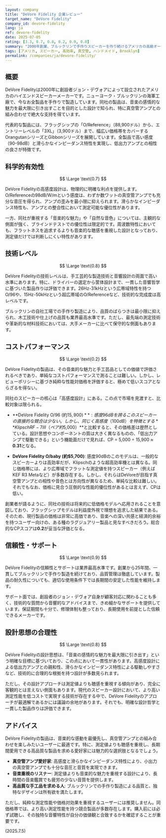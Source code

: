 ```yaml
---
layout: company
title: "DeVore Fidelity 企業レビュー"
target_name: "DeVore Fidelity"
company_id: devore-fidelity
lang: ja
ref: devore-fidelity
date: 2025-07-05
rating: [3.3, 0.7, 0.8, 0.2, 0.9, 0.8]
summary: "2000年創業、ブルックリンで手作りスピーカーを作り続けるアメリカの高級オーディオメーカー。創設者ジョン・デヴォアの音楽的な感性に基づく設計は、特に真空管アンプとの組み合わせで高い評価を得ています。技術的な完成度は高く、信頼性も優秀ですが、価格は非常に高額で、純粋な測定性能だけを見ると同価格帯の競合他社製品に劣る場合があります。音楽への愛情を重視するユーザーには魅力的な選択肢です。"
tags: [アメリカ, スピーカー, 高効率, 真空管, ハンドメイド, Brooklyn]
permalink: /companies/ja/devore-fidelity/
---
```


## 概要

DeVore Fidelityは2000年に創設者ジョン・デヴォアによって設立されたアメリカのハイエンドスピーカーメーカーです。ニューヨーク・ブルックリンの海軍工廠で、今なお全製品を手作りで製造しています。同社の製品は、音楽の感情的な魅力を最大限に引き出すことを目的とした設計で知られ、特に真空管アンプとの組み合わせで絶大な支持を得ています。

代表的な製品には、フラッグシップの「O/Reference」（88,900ドル）から、エントリーレベルの「3XL」（3,900ドル）まで、幅広い価格帯をカバーするOrangutanシリーズとGibbonシリーズを展開しています。全製品で高い感度（90-98dB）と滑らかなインピーダンス特性を実現し、低出力アンプとの相性の良さが特徴です。

## 科学的有効性

$$ \Large \text{0.7} $$

DeVore Fidelityの高感度設計は、物理的に明確な利点を提供します。O/Referenceの98dB/W/mという感度は、わずか数ワットの真空管アンプでも充分な音圧を得られ、アンプの歪みを最小限に抑えられます。滑らかなインピーダンス特性も、アンプとの整合性において測定可能な優位性があります。

一方、同社が重視する「音楽的な魅力」や「自然な音色」については、主観的な側面が強く、ブラインドテストでの優位性は限定的です。周波数特性においても、フラットネスを追求するよりも音楽的な聴感を重視した設計となっており、測定値だけでは判断しにくい特性があります。

## 技術レベル

$$ \Large \text{0.8} $$

DeVore Fidelityの技術レベルは、手工芸的な製造技術と音響設計の両面で高い水準にあります。特に、ドライバーの選定から筐体設計まで、一貫した音響哲学に基づいた製品作りは評価できます。26Hz-31kHzという広帯域特性を持つO/96や、15Hz-50kHzという超広帯域のO/Referenceなど、技術的な完成度は高レベルです。

ブルックリンの自社工場での手作り製造により、品質のばらつきは最小限に抑えられ、木工技術や仕上げの品質も業界最高水準です。ただし、最先端の測定技術や革新的な材料技術においては、大手メーカーに比べて保守的な側面もあります。

## コストパフォーマンス

$$ \Large \text{0.2} $$

DeVore Fidelityの製品は、その音楽的な魅力と手工芸品としての価値で評価されるべきであり、単純なコストパフォーマンスで測ることは難しい。しかし、レビューポリシーに基づき純粋な性能対価格を評価すると、極めて低いスコアとならざるを得ない。

同社のスピーカーの核心は「高感度設計」にある。この点で市場を見渡すと、比較対象は限られる。

- **DeVore Fidelity O/96 (約$15,900)**: 感度96dBを誇るこのスピーカーの直接的な競合は少ない。しかし、同じく高感度（100dB）を特徴とする**Klipsch RF-7 III（ペア約$5,000）**と比較すると、その価格差は歴然としている。設計思想やコンポーネントの質は大きく異なるものの、「低出力アンプで駆動できる」という機能面だけで見れば、CP = 5,000 ÷ 15,900 ≈ **0.31**となる。

- **DeVore Fidelity O/baby (約$5,700)**: 感度90dBのこのモデルは、一般的なスピーカーよりは高効率だが、Klipschのような超高効率機とは異なる。同じ価格帯には、より広帯域でフラットな測定値を持つスピーカー（例えば KEF R3 Metaなど）が多数存在する。しかし、それらはDeVoreが目指す真空管アンプとの相性や音色とは方向性が異なるため、単純な比較は難しい。それでもなお、価格に見合う圧倒的な性能的優位性があるとは言えず、CPは低い。

創業者が語るように、同社の技術は将来的に低価格モデルへ応用されることを意図しており、フラッグシップモデルは利益度外視で理想を追求した結果である。そのため、現行製品の価格は非常に高価であり、音楽への深い共感と経済的余裕を持つユーザー向けの、ある種のラグジュアリー製品と見なすべきだろう。総合的なCPスコアは**0.2**が妥当な評価となる。

## 信頼性・サポート

$$ \Large \text{0.9} $$

DeVore Fidelityの信頼性とサポートは業界最高水準です。創業から25年間、一貫してブルックリンで手作り製造を続けており、品質管理は徹底しています。製品の耐久性についても、適切な使用条件下では長期間の安定した性能を維持します。

サポート面では、創設者のジョン・デヴォア自身が顧客対応に関わることも多く、技術的な質問から音響的なアドバイスまで、きめ細かなサポートを提供しています。保証期間も十分で、修理体制も整っており、長期使用を前提とした信頼できるメーカーです。

## 設計思想の合理性

$$ \Large \text{0.8} $$

DeVore Fidelityの設計思想は、「音楽の感情的な魅力を最大限に引き出す」という明確な目標に基づいており、この点において一貫性があります。高感度設計による低出力アンプとの親和性、滑らかなインピーダンス特性による駆動しやすさなど、技術的に合理的な根拠を持つ設計が多数見られます。

ただし、その設計アプローチは測定値よりも聴感を重視する傾向があり、完全に客観的とは言えない側面もあります。現代のスピーカー設計において、より高い測定性能を低コストで実現する技術が存在する中で、DeVore Fidelityのアプローチが最適解であるかには議論の余地があります。それでも、明確な設計哲学と一貫した製品作りは評価できます。

## アドバイス

DeVore Fidelityの製品は、音楽的な感動を最優先し、真空管アンプとの組み合わせを楽しみたいユーザーに最適です。特に、測定値よりも聴感を重視し、長期間愛用できる高品質な製品を求める愛好家には魅力的な選択肢となるでしょう。

- **真空管アンプ愛好家**: 高感度と滑らかなインピーダンス特性により、小出力の真空管アンプでも十分な音圧と音質を実現できます。
- **音楽重視のリスナー**: 測定値よりも音楽的な魅力を重視する設計により、長時間の音楽鑑賞でも疲労の少ない音質を提供します。
- **高品質な手工品を求める人**: ブルックリンでの手作り製造による品質と、独特なデザインは所有欲を満たします。

ただし、純粋な測定性能や価格対効果を重視するユーザーには推奨しません。同価格帯では、より高い測定性能を持つ競合製品が多数存在します。購入前には必ず試聴し、その独特な音響特性が自分の価値観と合致するかを確認することが重要です。

(2025.7.5)
